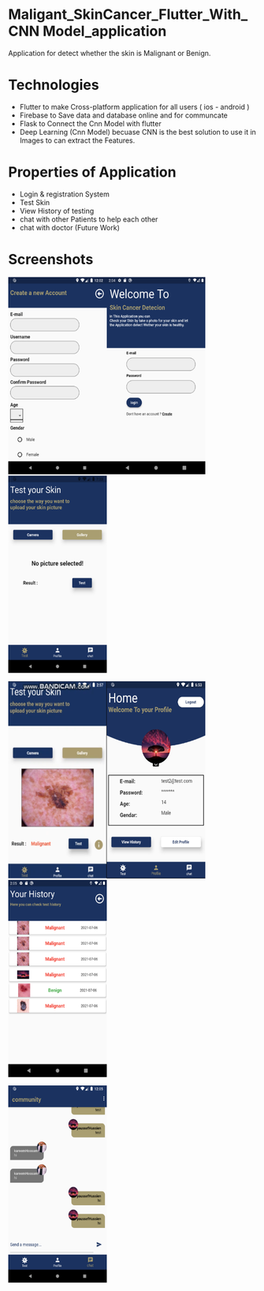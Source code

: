 # Maligant_SkinCancer_Flutter_With_CNN Model_application

Application for detect whether the skin is Malignant or Benign.


# Technologies

- Flutter to make Cross-platform application for all users ( ios - android )
- Firebase to Save data and database online and for communcate
- Flask to Connect the Cnn Model with flutter
- Deep Learning (Cnn Model) becuase CNN is the best solution to use it in Images to can extract the Features.


# Properties of Application

- Login & registration System
- Test Skin
- View History of testing
- chat with other Patients to help each other
- chat with doctor (Future Work)


# Screenshots

<img src = "_Screenshots/1.png" height="400" width="200"><img src = "_Screenshots/2.png" height="400" width="200"><img src = "_Screenshots/3.png" height="400" width="200"> 


<img src = "_Screenshots/4.PNG" height="400" width="200"><img src = "_Screenshots/5.PNG" height="400" width="200"> <img src = "_Screenshots/6.png" height="400" width="200">


<img src = "_Screenshots/7.png" height="400" width="200">
